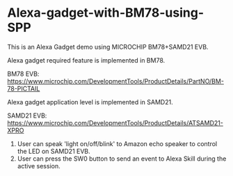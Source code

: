 # Alexa-gadget-with-BM78-using-SPP
This is an Alexa Gadget demo using MICROCHIP BM78+SAMD21 EVB.

Alexa gadget required feature is implemented in BM78.

BM78 EVB: https://www.microchip.com/DevelopmentTools/ProductDetails/PartNO/BM-78-PICTAIL

Alexa gadget application level is implemented in SAMD21.

SAMD21 EVB: https://www.microchip.com/DevelopmentTools/ProductDetails/ATSAMD21-XPRO

1. User can speak 'light on/off/blink' to Amazon echo speaker to control the LED on SAMD21 EVB.
2. User can press the SW0 button to send an event to Alexa Skill during the active session.
